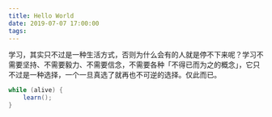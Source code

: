 ```yaml
---
title: Hello World
date: 2019-07-07 17:00:00
tags:
---
```


学习，其实只不过是一种生活方式，否则为什么会有的人就是停不下来呢？学习不需要坚持、不需要毅力、不需要信念，不需要各种「不得已而为之的概念」，它只不过是一种选择，一个一旦真选了就再也不可逆的选择。仅此而已。

```java
while (alive) {
    learn();
}
```
